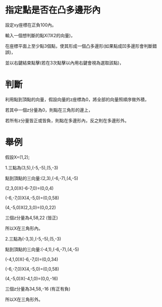 # 指定點是否在凸多邊形內

設定xy座標在正負100內。

輸入一個想判斷的點X(1X2的向量)，

在座標平面上至少點3個點，使其形成一個凸多邊形(如果點成凹多邊形會判斷錯誤)，

並以右鍵結束點擊(若在3次點擊以內用右鍵會視為選取該點)，

# 判斷

利用點到頂點的向量，假設向量的z座標為0，將全部的向量照順序做外積，

若其中一個z分量為0，則點在三角形的邊上，

若所有z分量皆正或皆負，則點在多邊形內，反之則在多邊形外。

# 舉例

假設X=(1,2);

1.三點為(3,5),(-5,-5),(5,-3)
  
點到頂點的三向量:(2,3),(-6,-7),(4,-5)

(2,3,0)X(-6-7,0)=(0,0,4)

(-6,-7,0)X(4,-5,0)=(0,0,58)

(4,-5,0)X(2,3,0)=(0,0,22)

三個z分量為4,58,22 (皆正)

所以X在三角形內。

2.三點為(-3,3),(-5,-5),(5,-3)
  
點到頂點的三向量:(-4,1),(-6,-7),(4,-5)

(-4,1,0)X(-6,-7,0)=(0,0,34)

(-6,-7,0)X(4,-5,0)=(0,0,58)

(4,-5,0)X(-4,1,0)=(0,0,-16)

三個z分量為34,58,-16 (有正有負)

所以X在三角形外。

